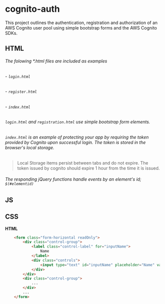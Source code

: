 cognito-auth
============

This project outlines the authentication, registration and authorization of an AWS Cognito user pool using simple bootstrap forms and the AWS Cognito SDKs. 

## HTML
###### The folowing \*.html files are included as examples
###### - `login.html`
###### - `register.html`
###### - `index.html` 
###### `login.html` and `registration.html` use simple bootstrap form elements.  
###### `index.html` is an example of protecting your app by requiring the token provided by Cognito upon successful login.  The token is stored in the browser's local storage.
>Local Storage items persist between tabs and do not expire.  The token issued by cognito should expire 1 hour from the time it is issued.
###### The responding jQuery functions handle events by an element's id; `$(#elementid)`
  

## JS

## CSS


**HTML**
```html
    <form class="form-horizontal readOnly">
        <div class="control-group">
            <label class="control-label" for="inputName">
                Name
            </label>
            <div class="controls">
                <input type="text" id="inputName" placeholder="Name" value="Marty Mcfly">
            </div>
        </div>
        <div class="control-group">
            ...
        </div>
        ...
    </form>
```

